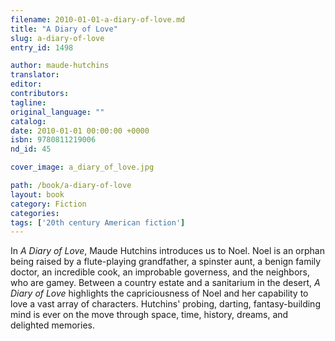 ```yaml
---
filename: 2010-01-01-a-diary-of-love.md
title: "A Diary of Love"
slug: a-diary-of-love
entry_id: 1498

author: maude-hutchins
translator: 
editor: 
contributors: 
tagline: 
original_language: ""
catalog: 
date: 2010-01-01 00:00:00 +0000 
isbn: 9780811219006
nd_id: 45

cover_image: a_diary_of_love.jpg

path: /book/a-diary-of-love
layout: book
category: Fiction
categories: 
tags: ['20th century American fiction']
---
```

In *A Diary of Love*, Maude Hutchins introduces us to Noel. Noel is an orphan being raised by a flute-playing grandfather, a spinster aunt, a benign family doctor, an incredible cook, an improbable governess, and the neighbors, who are gamey. Between a country estate and a sanitarium in the desert, *A Diary of Love* highlights the capriciousness of Noel and her capability to love a vast array of characters. Hutchins' probing, darting, fantasy-building mind is ever on the move through space, time, history, dreams, and delighted memories.





